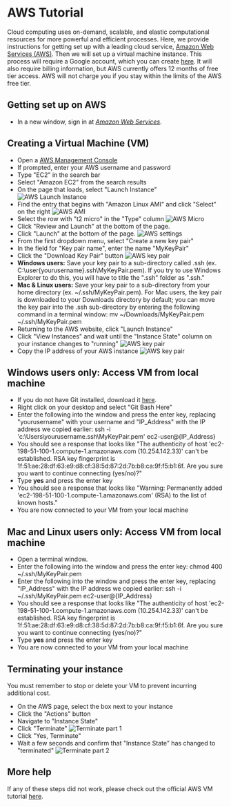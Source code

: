# AWS Tutorial

Cloud computing uses on-demand, scalable, and elastic computational resources for more powerful and efficient processes. Here, we provide instructions for getting set up with a leading cloud service, [Amazon Web Services (AWS)](https://aws.amazon.com/). Then we will set up a virtual machine instance. This process will require a Google account, which you can create [here](https://portal.aws.amazon.com/billing/signup#/start). It will also require billing information, but AWS currently offers 12 months of free tier access. AWS will not charge you if you stay within the limits of the AWS free tier.

## Getting set up on AWS
   * In a new window, sign in at <dfn id="def-ncbi"><a href="https://aws.amazon.com/">Amazon Web Services</a></dfn>.

## Creating a Virtual Machine (VM)
  * Open a [AWS Management Console](https://console.aws.amazon.com/console/home)
  * If prompted, enter your AWS username and password
  * Type "EC2" in the search bar
  * Select "Amazon EC2" from the search results
  * On the page that loads, select "Launch Instance"
  ![AWS Launch Instance](https://github.com/NCBI-Hackathons/ncbi-cloud-tutorials/blob/master/images/aws-launch.png "AWS Launch Instance")
  * Find the entry that begins with "Amazon Linux AMI" and click "Select" on the right
  ![AWS AMI](https://github.com/NCBI-Hackathons/ncbi-cloud-tutorials/blob/master/images/aws-1.png "AWS AMI")
  * Select the row with "t2 micro" in the "Type" column
  ![AWS Micro](https://github.com/NCBI-Hackathons/ncbi-cloud-tutorials/blob/master/images/aws-2.png "AWS Micro")
  * Click "Review and Launch" at the bottom of the page.
  * Click "Launch" at the bottom of the page.
  ![AWS settings](https://github.com/NCBI-Hackathons/ncbi-cloud-tutorials/blob/master/images/aws-3.png "AWS settings")
  * From the first dropdown menu, select "Create a new key pair"
  * In the field for "Key pair name", enter the name "MyKeyPair"
  * Click the "Download Key Pair" button
  ![AWS key pair](https://github.com/NCBI-Hackathons/ncbi-cloud-tutorials/blob/master/images/aws-4.png "AWS key pair")
  * **Windows users:** Save your key pair to a sub-directory called .ssh (ex. C:\user\{yourusername}\.ssh\MyKeyPair.pem). If you try to use Windows Explorer to do this, you will have to title the ".ssh" folder as ".ssh." 
  * **Mac & Linux users:** Save your key pair to a sub-directory from your home directory (ex. ~/.ssh/MyKeyPair.pem). For Mac users, the key pair is downloaded to your Downloads directory by default; you can move the key pair into the .ssh sub-directory by entering the following command in a terminal window: mv ~/Downloads/MyKeyPair.pem ~/.ssh/MyKeyPair.pem
  * Returning to the AWS website, click "Launch Instance"
  * Click "View Instances" and wait until the "Instance State" column on your instance changes to "running"
  ![AWS key pair](https://github.com/NCBI-Hackathons/ncbi-cloud-tutorials/blob/master/images/aws-5.png "AWS key pair")
  * Copy the IP address of your AWS instance
  ![AWS key pair](https://github.com/NCBI-Hackathons/ncbi-cloud-tutorials/blob/master/images/aws-6.png "AWS key pair")

## Windows users only: Access VM from local machine
  * If you do not have Git installed, download it [here](https://git-scm.com/download/win).
  * Right click on your desktop and select "Git Bash Here"
  * Enter the following into the window and press the enter key, replacing "yourusername" with your username and "IP_Address" with the IP address we copied earlier: ssh -i 'c:\Users\yourusername\.ssh\MyKeyPair.pem' ec2-user@{IP_Address}
  * You should see a response that looks like "The authenticity of host 'ec2-198-51-100-1.compute-1.amazonaws.com (10.254.142.33)' can't be established. RSA key fingerprint is 1f:51:ae:28:df:63:e9:d8:cf:38:5d:87:2d:7b:b8:ca:9f:f5:b1:6f. Are you sure you want to continue connecting (yes/no)?"
  * Type **yes** and press the enter key
  * You should see a response that looks like "Warning: Permanently added 'ec2-198-51-100-1.compute-1.amazonaws.com' (RSA) to the list of known hosts."
  * You are now connected to your VM from your local machine


## Mac and Linux users only: Access VM from local machine
  * Open a terminal window. 
  * Enter the following into the window and press the enter key: chmod 400 ~/.ssh/MyKeyPair.pem
  * Enter the following into the window and press the enter key, replacing "IP_Address" with the IP address we copied earlier: ssh -i ~/.ssh/MyKeyPair.pem ec2-user@{IP_Address}
  * You should see a response that looks like "The authenticity of host 'ec2-198-51-100-1.compute-1.amazonaws.com (10.254.142.33)' can't be established. RSA key fingerprint is 1f:51:ae:28:df:63:e9:d8:cf:38:5d:87:2d:7b:b8:ca:9f:f5:b1:6f. Are you sure you want to continue connecting (yes/no)?"
  * Type **yes** and press the enter key
  * You are now connected to your VM from your local machine

## Terminating your instance
You must remember to stop or delete your VM to prevent incurring additional cost.
  * On the AWS page, select the box next to your instance
  * Click the "Actions" button
  * Navigate to "Instance State"
  * Click "Terminate"
  ![Terminate part 1](https://github.com/NCBI-Hackathons/ncbi-cloud-tutorials/blob/master/images/aws-10.png "Terminate part 1")
  * Click "Yes, Terminate"
  * Wait a few seconds and confirm that "Instance State" has changed to "terminated"
  ![Terminate part 2](https://github.com/NCBI-Hackathons/ncbi-cloud-tutorials/blob/master/images/aws11.png "Terminate part 2")

## More help
If any of these steps did not work, please check out the official AWS VM tutorial [here](https://aws.amazon.com/getting-started/tutorials/launch-a-virtual-machine/).